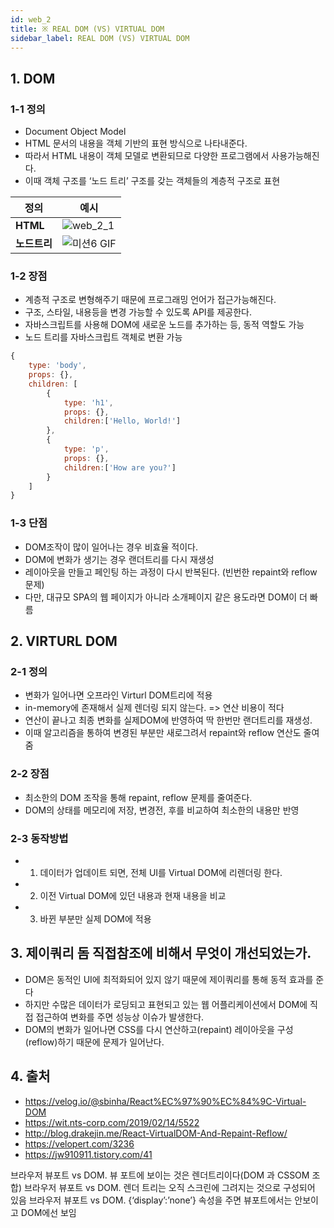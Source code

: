 ```yaml
---
id: web_2
title: ※ REAL DOM (VS) VIRTUAL DOM
sidebar_label: REAL DOM (VS) VIRTUAL DOM
---
```


## 1. DOM

### 1-1 정의

-   Document Object Model
-   HTML 문서의 내용을 객체 기반의 표현 방식으로 나타내준다.
-   따라서 HTML 내용이 객체 모델로 변환되므로 다양한 프로그램에서 사용가능해진다.
-   이때 객체 구조를 ‘노드 트리’ 구조를 갖는 객체들의 계층적 구조로 표현

| 정의         | 예시                               |
| ------------ | ---------------------------------- |
| **HTML**     | ![web_2_1](/img/web/web_2_1.png)   |
| **노드트리** | ![미션6 GIF](/img/web/web_2_2.png) |

### 1-2 장점

-   계층적 구조로 변형해주기 때문에 프로그래밍 언어가 접근가능해진다.
-   구조, 스타일, 내용등을 변경 가능할 수 있도록 API를 제공한다.
-   자바스크립트를 사용해 DOM에 새로운 노드를 추가하는 등, 동적 역할도 가능
-   노드 트리를 자바스크립트 객체로 변환 가능

```js
{
    type: 'body',
    props: {},
    children: [
        {
            type: 'h1',
            props: {},
            children:['Hello, World!']
        },
        {
            type: 'p',
            props: {},
            children:['How are you?']
        }
    ]
}
```

### 1-3 단점

-   DOM조작이 많이 일어나는 경우 비효율 적이다.
-   DOM에 변화가 생기는 경우 랜더트리를 다시 재생성
-   레이아웃을 만들고 페인팅 하는 과정이 다시 반복된다. (빈번한 repaint와 reflow 문제)
-   다만, 대규모 SPA의 웹 페이지가 아니라 소개페이지 같은 용도라면 DOM이 더 빠름

## 2. VIRTURL DOM

### 2-1 정의

-   변화가 일어나면 오프라인 Virturl DOM트리에 적용
-   in-memory에 존재해서 실제 렌더링 되지 않는다. => 연산 비용이 적다
-   연산이 끝나고 최종 변화를 실제DOM에 반영하여 딱 한번만 랜더트리를 재생성.
-   이때 알고리즘을 통하여 변경된 부분만 새로그려서 repaint와 reflow 연산도 줄여줌

### 2-2 장점

-   최소한의 DOM 조작을 통해 repaint, reflow 문제를 줄여준다.
-   DOM의 상태를 메모리에 저장, 변경전, 후를 비교하여 최소한의 내용만 반영

### 2-3 동작방법

-   1. 데이터가 업데이트 되면, 전체 UI를 Virtual DOM에 리렌더링 한다.
-   2. 이전 Virtual DOM에 있던 내용과 현재 내용을 비교
-   3. 바뀐 부분만 실제 DOM에 적용

## 3. 제이쿼리 돔 직접참조에 비해서 무엇이 개선되었는가.

-   DOM은 동적인 UI에 최적화되어 있지 않기 때문에 제이쿼리를 통해 동적 효과를 준다
-   하지만 수많은 데이터가 로딩되고 표현되고 있는 웹 어플리케이션에서 DOM에 직접 접근하여 변화를 주면 성능상 이슈가 발생한다.
-   DOM의 변화가 일어나면 CSS를 다시 연산하고(repaint) 레이아웃을 구성(reflow)하기 때문에 문제가 일어난다.

## 4. 출처

-   https://velog.io/@sbinha/React%EC%97%90%EC%84%9C-Virtual-DOM
-   https://wit.nts-corp.com/2019/02/14/5522
-   http://blog.drakejin.me/React-VirtualDOM-And-Repaint-Reflow/
-   https://velopert.com/3236
-   https://jw910911.tistory.com/41

브라우저 뷰포트 vs DOM. 뷰 포트에 보이는 것은 렌더트리이다(DOM 과 CSSOM 조합)
브라우저 뷰포트 vs DOM. 렌더 트리는 오직 스크린에 그려지는 것으로 구성되어 있음
브라우저 뷰포트 vs DOM. {‘display’:’none’} 속성을 주면 뷰포트에서는 안보이고 DOM에선 보임
